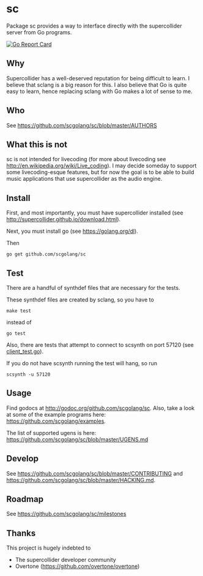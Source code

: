 # sc

Package sc provides a way to interface directly with the
supercollider server from Go programs.

[![Go Report Card](https://goreportcard.com/badge/github.com/scgolang/sc)](https://goreportcard.com/report/github.com/scgolang/sc)

## Why

Supercollider has a well-deserved reputation for being difficult
to learn. I believe that sclang is a big reason for this.
I also believe that Go is quite easy to learn, hence
replacing sclang with Go makes a lot of sense to me.

## Who

See https://github.com/scgolang/sc/blob/master/AUTHORS

## What this is not

sc is not intended for livecoding (for more about livecoding see
http://en.wikipedia.org/wiki/Live_coding). I may decide someday
to support some livecoding-esque features, but for now the
goal is to be able to build music applications
that use supercollider as the audio engine.

## Install

First, and most importantly, you must have supercollider
installed (see http://supercollider.github.io/download.html).

Next, you must install go (see https://golang.org/dl).

Then

```
go get github.com/scgolang/sc
```

## Test

There are a handful of synthdef files that are necessary for the tests.

These synthdef files are created by sclang, so you have to

```
make test
```

instead of

```
go test
```

Also, there are tests that attempt to connect to scsynth on port 57120 (see [client_test.go](client_test.go)).

If you do not have scsynth running the test will hang, so run

```
scsynth -u 57120
```

## Usage

Find godocs at http://godoc.org/github.com/scgolang/sc.
Also, take a look at some of the example programs here: https://github.com/scgolang/examples.

The list of supported ugens is here: https://github.com/scgolang/sc/blob/master/UGENS.md

## Develop

See https://github.com/scgolang/sc/blob/master/CONTRIBUTING and
https://github.com/scgolang/sc/blob/master/HACKING.md.

## Roadmap

See https://github.com/scgolang/sc/milestones

## Thanks

This project is hugely indebted to

* The supercollider developer community
* Overtone (https://github.com/overtone/overtone)
